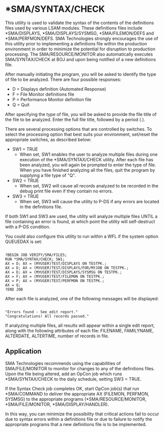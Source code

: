 # *SMA/SYNTAX/CHECK

This utility is used to validate the syntax of the contents of the definitions files used by various LSAM modules. These definitions files include \*SMA/DISPLAYS, \*SMA/DISPLAYS/SYSMSG, \*SMA/FILEMON/DEFS and \*SMA/PERFMON/DEFS. SMA Technologies strongly encourages the use of this utility prior to implementing a definitions file within the production environment in order to minimize the potential for disruption to production processing. The SMA/RESOURCE/MONITOR also automatically executes SMA/SYNTAX/CHECK at BOJ and upon being notified of a new definitions file.
 
After manually initiating the program, you will be asked to identify the type of file to be analyzed. There are four possible responses:

* D = Displays definition (Automated Response)
* F = File Monitor definitions file
* P = Performance Monitor definition file
* Q = Quit

After specifying the type of file, you will be asked to provide the file title of the file to be analyzed. Enter the full file title, followed by a period (.).
 
There are several processing options that are controlled by switches. To select the processing option that best suits your environment, set/reset the appropriate switches, as described below:

* SW1 = TRUE
    * When set, SW1 enables the user to analyze multiple files during one execution of the \*SMA/SYNTAX/CHECK utility. After each file has been analyzed, you will again be prompted to enter the type of file. When you have finished analyzing all the files, quit the program by supplying a file type of "Q".
* SW2 = TRUE
    * When set, SW2 will cause all records analyzed to be recorded in the debug print file even if they contain no errors.
* SW3 = TRUE
    * When set, SW3 will cause the utility to P-DS if any errors are located in the definitions file.

If both SW1 and SW3 are used, the utility will analyze multiple files UNTIL a file containing an error is found, at which point the utility will self-destruct with a P-DS condition.
 
You could also configure this utility to run within a WFL if the system option QUEUEDAX is set:

```

?BEGIN JOB VERIFY/SMA/FILES;
RUN *SMA/SYNTAX/CHECK; SW1;
AX = D; AX = (MYUSER)TEST/DISPLAYS ON TESTPK.;
AX = D; AX = (MYUSER)TEST/DISPLAYS/FOR/MYJOB ON TESTPK.;
AX = D; AX = (MYUSER)TEST/DISPLAYS/SYSMSG ON TESTPK.;
AX = F; AX = (MYUSER)TEST/FILEMON ON TESTPK.;
AX = P; AX = (MYUSER)TEST/PERFMON ON TESTPK.;
AX = Q;
?END JOB

```

After each file is analyzed, one of the following messages will be displayed:

```

"Errors found - See edit report."
"Congratulations! All records passed."

```

If analyzing multiple files, all results will appear within a single edit report, along with the following attributes of each file: FILENAME, FAMILYNAME, ALTERDATE, ALTERTIME, number of records in file.

## Application

SMA Technologies recommends using the capabilities of SMA/FILE/MONITOR to monitor for changes to any of the definitions files. Upon the file being altered, add an OpCon job which runs \*SMA/SYNTAX/CHECK to the daily schedule, setting SW3 = TRUE. 

If the Syntax Check job completes OK, start OpCon job(s) that run \*SMA/COMMAND to deliver the appropriate AX (FILEMON, PERFMON, SYSMSG) to the appropriate programs (\*SMA/RESOURCE/MONITOR, \*SMA/FILE/MONITOR, \*SMA/DISPLAY/HANDLER). 

In this way, you can minimize the possibility that critical actions fail to occur due to syntax errors within a definitions file or due to failure to notify the appropriate programs that a new definitions file is to be implemented.
